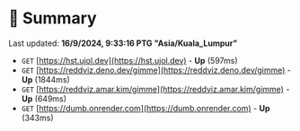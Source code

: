 # 📖 Summary
Last updated: **16/9/2024, 9:33:16 PTG "Asia/Kuala_Lumpur"**

- `GET` [https://hst.ujol.dev](https://hst.ujol.dev) - **Up** (597ms)
- `GET` [https://reddviz.deno.dev/gimme](https://reddviz.deno.dev/gimme) - **Up** (1844ms)
- `GET` [https://reddviz.amar.kim/gimme](https://reddviz.amar.kim/gimme) - **Up** (649ms)
- `GET` [https://dumb.onrender.com](https://dumb.onrender.com) - **Up** (343ms)
